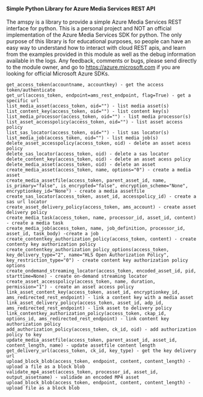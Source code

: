 #### Simple Python Library for Azure Media Services REST API
The amspy is a library to provide a simple Azure Media Services REST interface for python. This is a personal project and NOT an official implementation of the Azure Media Services SDK for python. The only purpose of this library is for educational purposes, so people can have an easy way to understand how to interact with cloud REST apis, and learn from the examples provided in this module as well as the debug information available in the logs. Any feedback, comments or bugs, please send directly to the module owner, and go to https://azure.microsoft.com if you are looking for official Microsoft Azure SDKs.

```
get_access_token(accountname, accountkey) - get the access token/authenticate
get_url(access_token, endpoint=ams_rest_endpoint, flag=True) - get a specific url
list_media_asset(access_token, oid="") - list media asset(s)
list_content_key(access_token, oid="") - list content key(s)
list_media_processor(access_token, oid="") - list media processor(s)
list_asset_accesspolicy(access_token, oid="") - list asset access policy
list_sas_locator(access_token, oid="") - list sas locator(s)
list_media_job(access_token, oid="") - list media job(s)
delete_asset_accesspolicy(access_token, oid) - delete an asset acess policy
delete_sas_locator(access_token, oid) - delete a sas locator
delete_content_key(access_token, oid) - delete an asset acess policy
delete_media_asset(access_token, oid) - delete an asset
create_media_asset(access_token, name, options="0") - create a media asset
create_media_assetfile(access_token, parent_asset_id, name, is_primary="false", is_encrypted="false", encryption_scheme="None", encryptionkey_id="None") - create a media assetfile
create_sas_locator(access_token, asset_id, accesspolicy_id) - create a sas url locator
create_asset_delivery_policy(access_token, ams_account) - create asset delivery policy
create_media_task(access_token, name, processor_id, asset_id, content) - create a media task
create_media_job(access_token, name, job_definition, processor_id, asset_id, task_body) -create a job
create_contentkey_authorization_policy(access_token, content) - create contenty key authorization policy
create_contentkey_authorization_policy_options(access_token, key_delivery_type="2", name="HLS Open Authorization Policy", key_restriction_type="0") - create content key authorization policy options
create_ondemand_streaming_locator(access_token, encoded_asset_id, pid, starttime=None) - create on-demand streaming locator
create_asset_accesspolicy(access_token, name, duration, permission="1") - create an asset access policy
link_asset_content_key(access_token, asset_id, encryptionkey_id, ams_redirected_rest_endpoint) - link a content key with a media asset
link_asset_delivery_policy(access_token, asset_id, adp_id, ams_redirected_rest_endpoint) - link asset to delivery policy
link_contentkey_authorization_policy(access_token, ckap_id, options_id, ams_redirected_rest_endpoint) - link content key authorization policy
add_authorization_policy(access_token, ck_id, oid) - add authorization policy to key
update_media_assetfile(access_token, parent_asset_id, asset_id, content_length, name) - update assetfile content length
get_delivery_url(access_token, ck_id, key_type) - get the key delivery url
upload_block_blob(access_token, endpoint, content, content_length) - upload a file as a block blob
validate_mp4_asset(access_token, processor_id, asset_id, output_assetname) - validade an encoded MP4 asset
upload_block_blob(access_token, endpoint, content, content_length) - upload file as a block blob
```
